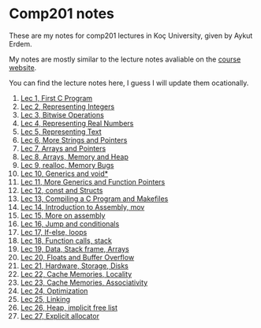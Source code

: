 # Comp201 notes
These are my notes for comp201 lectures in Koç University, given by Aykut Erdem.

My notes are mostly similar to the lecture notes avaliable on the [course website](https://aykuterdem.github.io/classes/comp201.f22).

You can find the lecture notes here, I guess I will update them ocationally.

1) [Lec 1, First C Program](./lec1.html)
2) [Lec 2, Representing Integers](./lec2.html)
3) [Lec 3, Bitwise Operations](./lec3.html)
4) [Lec 4, Representing Real Numbers](./lec4.html)
5) [Lec 5, Representing Text](./lec5.html)
6) [Lec 6, More Strings and Pointers](./lec6.html)
7) [Lec 7, Arrays and Pointers](./lec7.html)
8) [Lec 8, Arrays, Memory and Heap](./lec8.html)
9) [Lec 9, realloc, Memory Bugs](./lec9.html)
10) [Lec 10, Generics and void*](./lec10.html)
11) [Lec 11, More Generics and Function Pointers](./lec11.html)
12) [Lec 12, const and Structs](./lec12.html)
13) [Lec 13, Compiling a C Program and Makefiles](./lec13.html)
14) [Lec 14, Introduction to Assembly, mov](./lec14.html)
15) [Lec 15, More on assembly](./lec15.html)
16) [Lec 16, Jump and conditionals](./lec16.html)
17) [Lec 17, If-else, loops](./lec17.html)
18) [Lec 18, Function calls, stack](./lec18.html)
19) [Lec 19, Data, Stack frame, Arrays](./lec19.html)
20) [Lec 20, Floats and Buffer Overflow](./lec20.html)
21) [Lec 21, Hardware, Storage, Disks](./lec21.html)
22) [Lec 22, Cache Memories, Locality](./lec22.html)
23) [Lec 23, Cache Memories, Associativity](./lec23.html)
24) [Lec 24, Optimization](./lec24.html)
25) [Lec 25, Linking](./lec25.html)
26) [Lec 26, Heap, implicit free list](./lec26.html)
27) [Lec 27, Explicit allocator](./lec27.html)